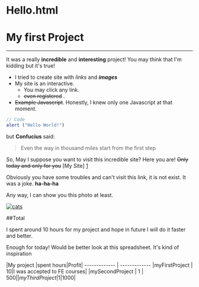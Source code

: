 # Hello.html

# My first Project 
---------

It was a really **incredible** and **interesting** project! You may think that I'm kidding but it's true!

- I tried to create site with _links_ and ***images***
- My site is an interactive. 
  - You may click any link. 
  - ~~even registered~~ .
 - ~~Example Javascript~~. Honestly, I knew only one Javascript at that moment.
```javascript
// Code 
alert ("Hello World!")
``` 
but **Confucius** said: 
> Even the way in thousand miles start from the first step

So, May I suppose you want to visit this incredible site? Here you are! ~~Only today and only for you~~ [My Site] [1]

[1]: https://index.html

Obviously you have some troubles and can't visit this link, it is not exist. It was a joke. **ha-ha-ha** 


Any way, I can show you this photo at least. 

[![cats](//placehold.it/30x30)](https://avatars.mds.yandex.net/get-pdb/1211668/eb477093-462d-4fbd-952d-77992999c2b9/s1200) 

##Total

I spent around 10 hours for my project and hope in future I will do it faster and better.

Enough for today!  Would be  better  look at this spreadsheet. It's kind of inspiration

|My project  |spent hours|Profit|
------------- | -------------
|myFirstProject | 10|I was accepted to FE courses|
|mySecondProject  | 1 | 500$|
|myThirdProject|1|1000$|
